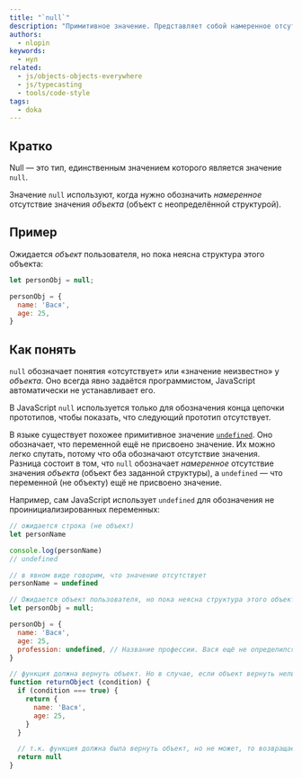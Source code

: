 ```yaml
---
title: "`null`"
description: "Примитивное значение. Представляет собой намеренное отсутствие значения объекта. Состоит из единственного значения `null` и обозначает объект с неопределённой структурой."
authors:
  - nlopin
keywords:
  - нул
related:
  - js/objects-objects-everywhere
  - js/typecasting
  - tools/code-style
tags:
  - doka
---
```


## Кратко

Null — это тип, единственным значением которого является значение `null`.

Значение `null` используют, когда нужно обозначить _намеренное_ отсутствие значения _объекта_ (объект с неопределённой структурой).

## Пример

Ожидается _объект_ пользователя, но пока неясна структура этого объекта:

```js
let personObj = null;

personObj = {
  name: 'Вася',
  age: 25,
}
```

## Как понять

`null` обозначает понятия «отсутствует» или «значение неизвестно» у _объекта_. Оно всегда явно задаётся программистом, JavaScript автоматически не устанавливает его.

В JavaScript `null` используется только для обозначения конца цепочки прототипов, чтобы показать, что следующий прототип отсутствует.

В языке существует похожее примитивное значение [`undefined`](/js/undefined/). Оно обозначает, что переменной ещё не присвоено значение. Их можно легко спутать, потому что оба обозначают отсутствие значения. Разница состоит в том, что `null` обозначает _намеренное_ отсутствие значения _объекта_ (объект без заданной структуры), а `undefined` — что переменной (не объекту) ещё не присвоено значение.

Например, сам JavaScript использует `undefined` для обозначения не проинициализированных переменных:

```js
// ожидается строка (не объект)
let personName

console.log(personName)
// undefined

// в явном виде говорим, что значение отсутствует
personName = undefined

// Ожидается объект пользователя, но пока неясна структура этого объекта
let personObj = null;

personObj = {
  name: 'Вася',
  age: 25,
  profession: undefined, // Название профессии. Вася ещё не определился с профессией, поэтому undefined
}

// функция должна вернуть объект. Но в случае, если объект вернуть нельзя возвращает null
function returnObject (condition) {
  if (condition === true) {
    return {
      name: 'Вася',
      age: 25,
    }
  }

  // т.к. функция должна была вернуть объект, но не может, то возвращаем объект с неопределённой структурой
  return null
}
```
